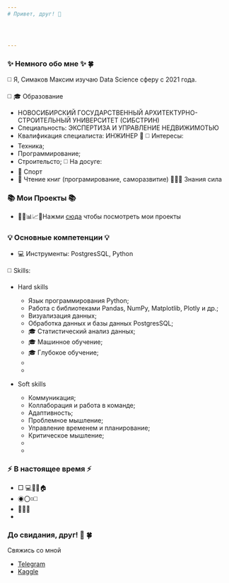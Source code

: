 ```yaml
---
# Привет, друг! 👋




---
```

### ✨ Немного обо мне ✨ 🍀
◻️ Я, Симаков Максим изучаю Data Science сферу c 2021 года.

◻️ 🎓 Образование
  * НОВОСИБИРСКИЙ ГОСУДАРСТВЕННЫЙ АРХИТЕКТУРНО-СТРОИТЕЛЬНЫЙ УНИВЕРСИТЕТ (СИБСТРИН)
  * Специальность: ЭКСПЕРТИЗА И УПРАВЛЕНИЕ НЕДВИЖИМОТЬЮ
  *  Квалификация специалиста: ИНЖИНЕР 📐
◻️ Интересы:
  * Техника;
  * Программирование;
  * Строительсто;
◻️ На досуге:
  * 🏃 Спорт
  * 📖 Чтение книг (програмирование, саморазвитие)
    👨‍💻💪 Знания сила

### 📚 Мои Проекты 📚

* 👨‍💼📊📈📁Нажми [сюда]() чтобы посмотреть мои проекты
### 

### 💡 Основные компетенции 💡
* 💻 Инструменты: PostgresSQL, Python
  
◻️ Skills:

  * Hard skills
    * Язык программирования Python;
    * Работа с библиотеками Pandas, NumPy, Matplotlib, Plotly и др.;
    * Визуализация данных;
    * Обработка данных и базы данных PostgresSQL;
    * 🎓 Статистический анализ данных;
    * 🎓 Машинное обучение;
    * 🎓 Глубокое обучение;
    * 
    * 
   
  * Soft skills
    
    * Коммуникация;
    * Коллаборация и работа в команде;
    * Адаптивность;
    * Проблемное мышление;
    * Управление временем и планирование;
    * Критическое мышление;
    * 
    * 
    

### ⚡️ В настоящее время ⚡️
- □ 💻📱🧑🏠
- ◉〇◽◻️
- 🧑🏼‍🎓
- 

### До свидания, друг! 👋 🍀

Свяжись со мной
- [Telegram](https://t.me/max_sim_sma)
- [Kaggle](https://www.kaggle.com/maksimsimakov)





 




